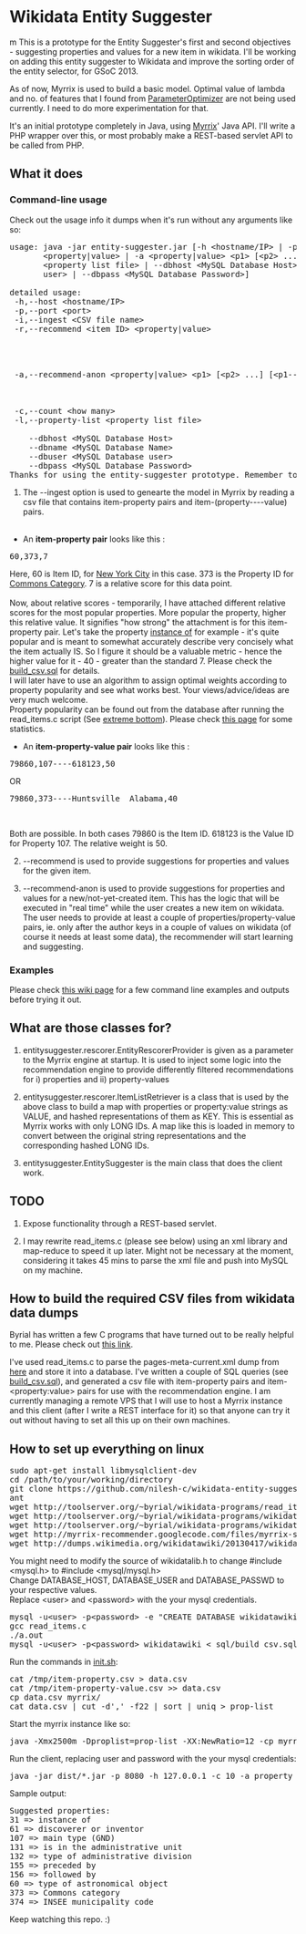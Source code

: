 Wikidata Entity Suggester
=========================
m
This is a prototype for the Entity Suggester's first and second objectives - suggesting properties and values for a new item in wikidata. I'll be working on adding this entity suggester to Wikidata and improve the sorting order of the entity selector, for GSoC 2013.

As of now, Myrrix is used to build a basic model. Optimal value of lambda and no. of features that I found from [ParameterOptimizer](http://myrrix.com/tuning-quality/) are not being used currently. I need to do more experimentation for that.

It's an initial prototype completely in Java, using [Myrrix](http://myrrix.com)' Java API. I'll write a PHP wrapper over this, or most probably make a REST-based servlet API to be called from PHP.

## What it does ##

### Command-line usage ###
Check out the usage info it dumps when it's run without any arguments like so:

<pre>
usage: java -jar entity-suggester.jar [-h &lt;hostname/IP> | -p &lt;port> | -i &lt;CSV file name>]   -r &lt;item ID>
       &lt;property|value> | -a &lt;property|value> &lt;p1> [&lt;p2> ...] [&lt;p1----v1> &lt;p2----v2> ...]>  [-c &lt;how many> | -l
       &lt;property list file> | --dbhost &lt;MySQL Database Host> | --dbname &lt;MySQL Database Name> | --dbuser &lt;MySQL Database
       user> | --dbpass &lt;MySQL Database Password>]

detailed usage:
 -h,--host &lt;hostname/IP>                                                            Myrrix serving layer host
 -p,--port &lt;port>                                                                   Myrrix serving layer port
 -i,--ingest &lt;CSV file name>                                                        Ingest CSV file
 -r,--recommend &lt;item ID> &lt;property|value>                                          Recommend properties or
                                                                                    property----value pairs for item
                                                                                    with given id. Type of
                                                                                    recommendation can be either
                                                                                    'property' or 'value'
 -a,--recommend-anon &lt;property|value> &lt;p1> [&lt;p2> ...] [&lt;p1----v1> &lt;p2----v2> ...]>  Recommend properties/values for an
                                                                                    'anonymous' item. A list of
                                                                                    properties and/or property:value
                                                                                    pairs is given as input.
 -c,--count &lt;how many>                                                              Number of recommendations to fetch
 -l,--property-list &lt;property list file>                                            File with list of properties and
                                                                                    property----value pairs
    --dbhost &lt;MySQL Database Host>
    --dbname &lt;MySQL Database Name>
    --dbuser &lt;MySQL Database user>
    --dbpass &lt;MySQL Database Password>
Thanks for using the entity-suggester prototype. Remember to start the Myrrix instance before running this.
</pre>


1. The --ingest option is used to genearte the model in Myrrix by reading a csv file that contains item-property pairs and item-(property----value) pairs.<br/><br/>
* An __item-property pair__ looks like this :
<pre>60,373,7</pre>
Here, 60 is Item ID, for [New York City](http://www.wikidata.org/wiki/Q60) in this case. 373 is the Property ID for [Commons Category](http://www.wikidata.org/wiki/Property:P373). 7 is a relative score for this data point.<br/><br/>
Now, about relative scores - temporarily, I have attached different relative scores for the most popular properties. More popular the property, higher this relative value. It signifies "how strong" the attachment is for this item-property pair. Let's take the property [instance of](http://www.wikidata.org/wiki/Property:P31) for example - it's quite popular and is meant to somewhat accurately describe very concisely what the item actually IS. So I figure it should be a valuable metric - hence the higher value for it - 40 - greater than the standard 7. Please check the [build_csv.sql](sql/build_csv.sql) for details.<br/>I will later have to use an algorithm to assign optimal weights according to property popularity and see what works best. Your views/advice/ideas are very much welcome.<br/>
Property popularity can be found out from the database after running the read_items.c script (See [extreme bottom](#how-to-build-the-required-csv-files-from-wikidata-data-dumps)). Please check [this page](http://www.wikidata.org/wiki/User:Byrial/Property_statistics) for some statistics.
* An __item-property-value pair__ looks like this :
<pre>79860,107----618123,50</pre>
OR
<pre>79860,373----Huntsville  Alabama,40</pre><br/>
Both are possible. In both cases 79860 is the Item ID. 618123 is the Value ID for Property 107. The relative weight is 50.

2. --recommend is used to provide suggestions for properties and values for the given item.

3. --recommend-anon is used to provide suggestions for properties and values for a new/not-yet-created item. This has the logic that will be executed in "real time" while the user creates a new item on wikidata. The user needs to provide at least a couple of properties/property-value pairs, ie. only after the author keys in a couple of values on wikidata (of course it needs at least some data), the recommender will start learning and suggesting.

### Examples ###
Please check [this wiki page](https://github.com/nilesh-c/wikidata-entity-suggester/wiki/Examples) for a few command line examples and outputs before trying it out.


## What are those classes for? ##

1. entitysuggester.rescorer.EntityRescorerProvider is given as a parameter to the Myrrix engine at startup. It is used to inject some logic into the recommendation engine to provide differently filtered recommendations for i) properties and ii) property-values

2. entitysuggester.rescorer.ItemListRetriever is a class that is used by the above class to build a map with properties or property:value strings as VALUE, and hashed representations of them as KEY. This is essential as Myrrix works with only LONG IDs. A map like this is loaded in memory to convert between the original string representations and the corresponding hashed LONG IDs.

3. entitysuggester.EntitySuggester is the main class that does the client work.



## TODO ##

1. Expose functionality through a REST-based servlet.

2. I may rewrite read_items.c (please see below) using an xml library and map-reduce to speed it up later. Might not be necessary at the moment, considering it takes 45 mins to parse the xml file and push into MySQL on my machine.


## How to build the required CSV files from wikidata data dumps ##

Byrial has written a few C programs that have turned out to be really helpful to me. Please check out [this link](http://www.wikidata.org/wiki/User:Byrial).

I've used read_items.c to parse the pages-meta-current.xml dump from [here](http://dumps.wikimedia.org/wikidatawiki/20130417/) and store it into a database. I've written a couple of SQL queries (see [build_csv.sql](sql/build_csv.sql)), and generated a csv file with item-property pairs and item-&lt;property:value> pairs for use with the recommendation engine. I am currently managing a remote VPS that I will use to host a Myrrix instance and this client (after I write a REST interface for it) so that anyone can try it out without having to set all this up on their own machines.

## How to set up everything on linux ##
<pre>
sudo apt-get install libmysqlclient-dev
cd /path/to/your/working/directory
git clone https://github.com/nilesh-c/wikidata-entity-suggester.git
ant
wget http://toolserver.org/~byrial/wikidata-programs/read_items.c
wget http://toolserver.org/~byrial/wikidata-programs/wikidatalib.c
wget http://toolserver.org/~byrial/wikidata-programs/wikidatalib.h
wget http://myrrix-recommender.googlecode.com/files/myrrix-serving-0.11.jar
wget http://dumps.wikimedia.org/wikidatawiki/20130417/wikidatawiki-20130417-pages-meta-current.xml.bz2
</pre>
You might need to modify the source of wikidatalib.h to change #include &lt;mysql.h> to #include &lt;mysql/mysql.h><br/>
Change DATABASE_HOST, DATABASE_USER and DATABASE_PASSWD to your respective values.<br/>
Replace &lt;user> and &lt;password> with the your mysql credentials.
<pre>
mysql -u&lt;user> -p&lt;password> -e "CREATE DATABASE wikidatawiki"
gcc read_items.c
./a.out
mysql -u&lt;user> -p&lt;password> wikidatawiki &lt; sql/build_csv.sql
</pre>
Run the commands in [init.sh](init.sh):
<pre>
cat /tmp/item-property.csv > data.csv
cat /tmp/item-property-value.csv >> data.csv
cp data.csv myrrix/
cat data.csv | cut -d',' -f22 | sort | uniq > prop-list
</pre>
Start the myrrix instance like so:
<pre>
java -Xmx2500m -Dproplist=prop-list -XX:NewRatio=12 -cp myrrix-serving-0.11.jar:dist/wikidata-entity-suggester.jar net.myrrix.web.Runner --rescorerProviderClass entitysuggester.rescorer.EntityRescorerProvider --localInputDir myrrix --port 8080
</pre>
Run the client, replacing user and password with the your mysql credentials:
<pre>
java -jar dist/*.jar -p 8080 -h 127.0.0.1 -c 10 -a property 17 107----618123 31----532  -dbhost localhost -dbname wikidatawiki -dbuser user -dbpass password -l prop-list
</pre>
Sample output:
<pre>
Suggested properties:
31 => instance of
61 => discoverer or inventor
107 => main type (GND)
131 => is in the administrative unit
132 => type of administrative division
155 => preceded by
156 => followed by
60 => type of astronomical object
373 => Commons category
374 => INSEE municipality code
</pre>


Keep watching this repo. :)
